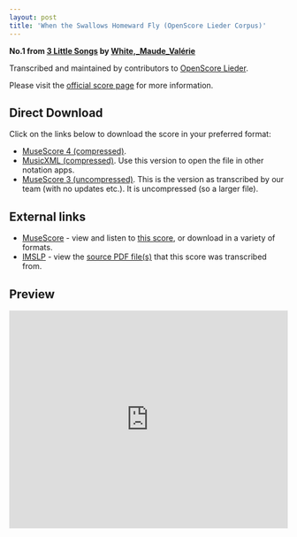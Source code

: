 ```yaml
---
layout: post
title: 'When the Swallows Homeward Fly (OpenScore Lieder Corpus)'
---
```


__No.1 from [3 Little Songs](https://fourscoreandmore.org/openscore/lieder/White,_Maude_Valérie/3_Little_Songs/) by [White,_Maude_Valérie](https://fourscoreandmore.org/openscore/lieder/White,_Maude_Valérie)__

Transcribed and maintained by contributors to [OpenScore Lieder].

Please visit the [official score page] for more information.

[official score page]: https://musescore.com/openscore-lieder-corpus/scores/6202466
[OpenScore Lieder]: https://musescore.com/openscore-lieder-corpus

## Direct Download

Click on the links below to download the score in your preferred format:
- [MuseScore 4 (compressed)](https://github.com/openscore/lieder/blob/main/scores/White,_Maude_Valérie/3_Little_Songs/1_When_the_Swallows_Homeward_Fly/lc6202466.mscz?raw=true).
- [MusicXML (compressed)](https://github.com/openscore/lieder/blob/main/scores/White,_Maude_Valérie/3_Little_Songs/1_When_the_Swallows_Homeward_Fly/lc6202466.mxl?raw=true). Use this version to open the file in other notation apps.
- [MuseScore 3 (uncompressed)](https://github.com/openscore/lieder/blob/main/scores/White,_Maude_Valérie/3_Little_Songs/1_When_the_Swallows_Homeward_Fly/lc6202466.mscx?raw=true). This is the version as transcribed by our team (with no updates etc.). It is uncompressed (so a larger file).

## External links

- [MuseScore] - view and listen to [this score][MuseScore], or download in a variety of formats.
- [IMSLP] - view the [source PDF file(s)][IMSLP] that this score was transcribed from.

[MuseScore]: https://musescore.com/score/6202466
[IMSLP]: https://imslp.org/wiki/Special:ReverseLookup/629930

## Preview

<iframe width="100%" height="394" src="https://musescore.com/openscore-lieder-corpus/scores/6202466/embed" frameborder="0" allowfullscreen allow="autoplay; fullscreen"></iframe>

